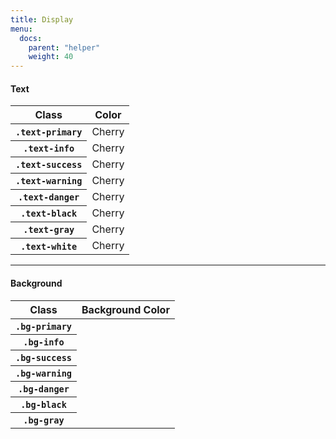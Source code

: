 ```yaml
---
title: Display
menu:
  docs:
    parent: "helper"
    weight: 40
---
```

<h4 class="cd-title">Text</h4>

<table class="table table-bordered">
  <thead>
    <tr>
      <th>Class</th>
      <th>Color</th>
    </tr>
  </thead>
  <tbody>
    <tr>
      <th><code>.text-primary</code></th>
      <td><span class="text-primary">Cherry</span></td>
    </tr>
    <tr>
      <th><code>.text-info</code></th>
      <td><span class="text-info">Cherry</span></td>
    </tr>
    <tr>
      <th><code>.text-success</code></th>
      <td><span class="text-success">Cherry</span></td>
    </tr>
    <tr>
      <th><code>.text-warning</code></th>
      <td><span class="text-warning">Cherry</span></td>
    </tr>
    <tr>
      <th><code>.text-danger</code></th>
      <td><span class="text-danger">Cherry</span></td>
    </tr>
    <tr>
      <th><code>.text-black</code></th>
      <td><span class="text-black">Cherry</span></td>
    </tr>
    <tr>
      <th><code>.text-gray</code></th>
      <td><span class="text-gray">Cherry</span></td>
    </tr>
    <tr>
      <th><code>.text-white</code></th>
      <td><span class="text-white bg-black">Cherry</span></td>
    </tr>
  </tbody>
</table>

<hr>

<h4 class="cd-title">Background</h4>
<table class="table table-bordered">
  <thead>
    <tr>
      <th>Class</th>
      <th>Background Color</th>
    </tr>
  </thead>
  <tbody>
    <tr>
      <th><code>.bg-primary</code></th>
      <td><div class="bg-primary block"></div></td>
    </tr>
    <tr>
      <th><code>.bg-info</code></th>
      <td><div class="bg-info block"></div></td>
    </tr>
    <tr>
      <th><code>.bg-success</code></th>
      <td><div class="bg-success block"></div></td>
    </tr>
    <tr>
      <th><code>.bg-warning</code></th>
      <td><div class="bg-warning block"></div></td>
    </tr>
    <tr>
      <th><code>.bg-danger</code></th>
      <td><div class="bg-danger block"></div></td>
    </tr>
    <tr>
      <th><code>.bg-black</code></th>
      <td><div class="bg-black block"></div></td>
    </tr>
    <tr>
      <th><code>.bg-gray</code></th>
      <td><div class="bg-gray block"></div></td>
    </tr>
  </tbody>
</table>